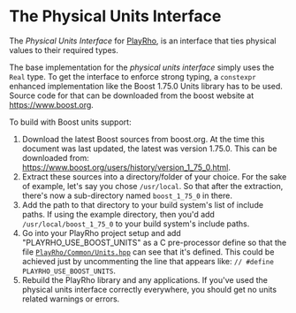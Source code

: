 # The Physical Units Interface

The *Physical Units Interface* for
[PlayRho](https://github.com/louis-langholtz/PlayRho), is an interface
that ties physical values to their required types.

The base implementation for the *physical units interface* simply uses
the `Real` type. To get the interface to enforce strong typing, a `constexpr`
enhanced implementation like the Boost 1.75.0 Units library has to be used.
Source code for that can be downloaded from the boost website at
https://www.boost.org.

To build with Boost units support:
  1. Download the latest Boost sources from boost.org. At the time this
     document was last updated, the latest was version 1.75.0. This can be
     downloaded from: https://www.boost.org/users/history/version_1_75_0.html.
  2. Extract these sources into a directory/folder of your choice.
     For the sake of example, let's say you chose `/usr/local`. So that after the extraction,
     there's now a sub-directory named `boost_1_75_0` in there.
  3. Add the path to that directory to your build system's list of include paths.
     If using the example directory, then you'd add `/usr/local/boost_1_75_0` to your
     build system's include paths.
  4. Go into your PlayRho project setup and add "PLAYRHO_USE_BOOST_UNITS" as a
     C pre-processor define so that the file
     [`PlayRho/Common/Units.hpp`](../PlayRho/Common/Units.hpp) can see that it's defined.
     This could be achieved just by uncommenting the line that appears like:
     `// #define PLAYRHO_USE_BOOST_UNITS`.
  5. Rebuild the PlayRho library and any applications. If you've used the
     physical units interface correctly everywhere, you should get no units
     related warnings or errors.
